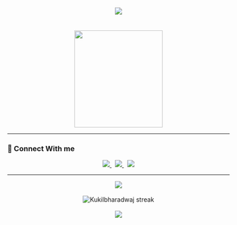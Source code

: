 <h1 align="center">
	<img src="https://readme-typing-svg.herokuapp.com/?lines=Hello,+There!+👋;This+is+Manash....;Nice+to+see+you!😀&center=true&size=30">
</h1>
<br>
<div align="center">
	<img src="https://www.pngarts.com/files/5/Coder-PNG-High-Quality-Image.png" width="200" height="220">
</div>

<hr/>

<!-- #### 👨🏻‍💻 My Tech Stack:
<div align="center">
<img src="https://img.icons8.com/color/48/000000/javascript.png"/>
<img src="https://img.icons8.com/color/48/000000/react-native.png"/>
<img src="https://img.icons8.com/color/48/000000/typescript.png"/>
<img src="https://img.icons8.com/color/48/000000/nodejs.png"/>
<img src="https://img.icons8.com/color/48/000000/visual-studio.png"/>
<img src="https://img.icons8.com/color/48/000000/npm.png"/>
<img src="https://img.icons8.com/color/48/000000/java.png"/>
<img src="https://img.icons8.com/color/48/000000/c-plus-plus.png"/>
<img src="https://img.icons8.com/color/48/000000/c.png"/>
<img src="https://img.icons8.com/color/48/000000/php.png"/>
<img src="https://img.icons8.com/color/48/000000/mysql.png"/>
<img src="https://img.icons8.com/color/48/000000/git.png"/>
<img src="https://img.icons8.com/color/48/000000/github--v1.png"/>
<img src="https://img.icons8.com/color/48/000000/css3.png"/>
<img src="https://img.icons8.com/color/48/000000/html-5.png"/>
<img src="https://img.icons8.com/color/48/000000/sass.png"/>
<img src="https://img.icons8.com/color/48/000000/bootstrap.png"/>
</div>
 -->

### 💬 Connect With me
<p align="center">
  <a href="https://www.linkedin.com/in/manash-kar-aaaa7a1b3">
    <img src="https://img.shields.io/badge/LinkedIn-%230077B5.svg?&style=flat-square&logo=linkedin&logoColor=white">
  </a>
  &nbsp;
  <a href="https://instagram.com/manash__kar">
    <img src="https://img.shields.io/badge/Instagram-%23E4405F.svg?&style=flat-square&logo=instagram&logoColor=white">
  </a>
  &nbsp;
  <a href="https://twitter.com/MnshKr1?t=hbBAzKBkNDnAlJyMBjOkZQ&s=08">
    <img src="https://img.shields.io/badge/twitter-%230077D4.svg?&style=flat-square&logo=twitter&logoColor=white">
  </a>
</p>

<hr>

<div align="center">
<img src="https://github-readme-stats.vercel.app/api/top-langs/?username=Manash1079&theme=react&layout=compact" />
</div>
<br/>
<div align="center">
<img alt="Kukilbharadwaj streak" src="https://github-readme-streak-stats.herokuapp.com/?user=Manash1079&theme=react"/>
</div>
<br/>
<div align="center">
<img src="https://github-readme-stats.vercel.app/api?username=Manash1079&&show_icons=true&theme=react"/>
</div>

<!-- title_color=00edc6&icon_color=33d900&text_color=daf7dc&bg_color=151515 -->

